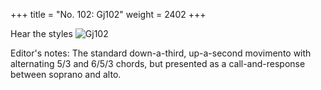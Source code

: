 +++
title = "No. 102: Gj102"
weight = 2402
+++

Hear the styles
![Gj102](/img/Gj102DurDimM.jpg)

Editor's notes: The standard down-a-third, up-a-second movimento with alternating 5/3 and 6/5/3 chords, but presented as a call-and-response between soprano and alto.
